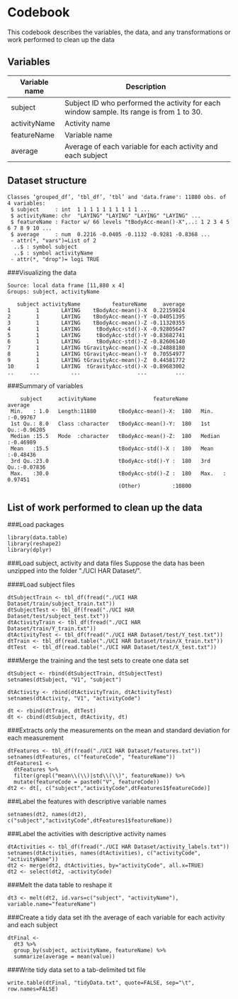 Codebook
========

This codebook describes the variables, the data, and any transformations or work performed to clean up the data


Variables
---------

Variable name     | Description
------------------|------------
subject           | Subject ID who performed the activity for each window sample. Its range is from 1 to 30.
activityName      | Activity name
featureName       | Variable name
average           | Average of each variable for each activity and each subject

Dataset structure
-----------------

```{r}
Classes ‘grouped_df’, ‘tbl_df’, ‘tbl’ and 'data.frame':	11880 obs. of  4 variables:
 $ subject     : int  1 1 1 1 1 1 1 1 1 1 ...
 $ activityName: chr  "LAYING" "LAYING" "LAYING" "LAYING" ...
 $ featureName : Factor w/ 66 levels "tBodyAcc-mean()-X",..: 1 2 3 4 5 6 7 8 9 10 ...
 $ average     : num  0.2216 -0.0405 -0.1132 -0.9281 -0.8368 ...
 - attr(*, "vars")=List of 2
  ..$ : symbol subject
  ..$ : symbol activityName
 - attr(*, "drop")= logi TRUE
```

###Visualizing the data
```{r}
Source: local data frame [11,880 x 4]
Groups: subject, activityName

   subject activityName          featureName     average
1        1       LAYING    tBodyAcc-mean()-X  0.22159824
2        1       LAYING    tBodyAcc-mean()-Y -0.04051395
3        1       LAYING    tBodyAcc-mean()-Z -0.11320355
4        1       LAYING     tBodyAcc-std()-X -0.92805647
5        1       LAYING     tBodyAcc-std()-Y -0.83682741
6        1       LAYING     tBodyAcc-std()-Z -0.82606140
7        1       LAYING tGravityAcc-mean()-X -0.24888180
8        1       LAYING tGravityAcc-mean()-Y  0.70554977
9        1       LAYING tGravityAcc-mean()-Z  0.44581772
10       1       LAYING  tGravityAcc-std()-X -0.89683002
..     ...          ...                  ...         ...
```

###Summary of variables
```{r}
    subject     activityName                  featureName       average        
 Min.   : 1.0   Length:11880       tBodyAcc-mean()-X:  180   Min.   :-0.99767  
 1st Qu.: 8.0   Class :character   tBodyAcc-mean()-Y:  180   1st Qu.:-0.96205  
 Median :15.5   Mode  :character   tBodyAcc-mean()-Z:  180   Median :-0.46989  
 Mean   :15.5                      tBodyAcc-std()-X :  180   Mean   :-0.48436  
 3rd Qu.:23.0                      tBodyAcc-std()-Y :  180   3rd Qu.:-0.07836  
 Max.   :30.0                      tBodyAcc-std()-Z :  180   Max.   : 0.97451  
                                   (Other)          :10800      
```


List of work performed to clean up the data
-------------------------------------------
###Load packages
```{r}
library(data.table)
library(reshape2)
library(dplyr)
```


###Load subject, activity and data files
Suppose the data has been unzipped into the folder "./UCI HAR Dataset/".

####Load subject files 
```{r}
dtSubjectTrain <- tbl_df(fread("./UCI HAR Dataset/train/subject_train.txt"))
dtSubjectTest <- tbl_df(fread("./UCI HAR Dataset/test/subject_test.txt"))
dtActivityTrain <- tbl_df(fread("./UCI HAR Dataset/train/Y_train.txt"))
dtActivityTest <- tbl_df(fread("./UCI HAR Dataset/test/Y_test.txt"))
dtTrain <- tbl_df(read.table("./UCI HAR Dataset/train/X_train.txt"))
dtTest  <- tbl_df(read.table("./UCI HAR Dataset/test/X_test.txt"))
```


###Merge the training and the test sets to create one data set
```{r}
dtSubject <- rbind(dtSubjectTrain, dtSubjectTest)
setnames(dtSubject, "V1", "subject")

dtActivity <- rbind(dtActivityTrain, dtActivityTest)
setnames(dtActivity, "V1", "activityCode")

dt <- rbind(dtTrain, dtTest)
dt <- cbind(dtSubject, dtActivity, dt)
```

###Extracts only the measurements on the mean and standard deviation for each measurement
```{r}
dtFeatures <- tbl_df(fread("./UCI HAR Dataset/features.txt"))
setnames(dtFeatures, c("featureCode", "featureName"))
dtFeatures1 <-
  dtFeatures %>%
  filter(grepl("mean\\(\\)|std\\(\\)", featureName)) %>%
  mutate(featureCode = paste0("V", featureCode))
dt2 <- dt[, c("subject","activityCode",dtFeatures1$featureCode)]
```

###Label the features with descriptive variable names
```{r}
setnames(dt2, names(dt2), c("subject","activityCode",dtFeatures1$featureName))
```

###Label the activities with descriptive activity names
```{r}
dtActivities <- tbl_df(fread("./UCI HAR Dataset/activity_labels.txt"))
setnames(dtActivities, names(dtActivities), c("activityCode", "activityName"))
dt2 <- merge(dt2, dtActivities, by="activityCode", all.x=TRUE)
dt2 <- select(dt2, -activityCode)
```

###Melt the data table to reshape it
```{r}
dt3 <- melt(dt2, id.vars=c("subject", "activityName"), variable.name="featureName")
```

###Create a tidy data set ith the average of each variable for each activity and each subject
```{r}
dtFinal <-
  dt3 %>%
  group_by(subject, activityName, featureName) %>%
  summarize(average = mean(value))
```

###Write tidy data set to a tab-delimited txt file
```{r}
write.table(dtFinal, "tidyData.txt", quote=FALSE, sep="\t", row.names=FALSE)
```
